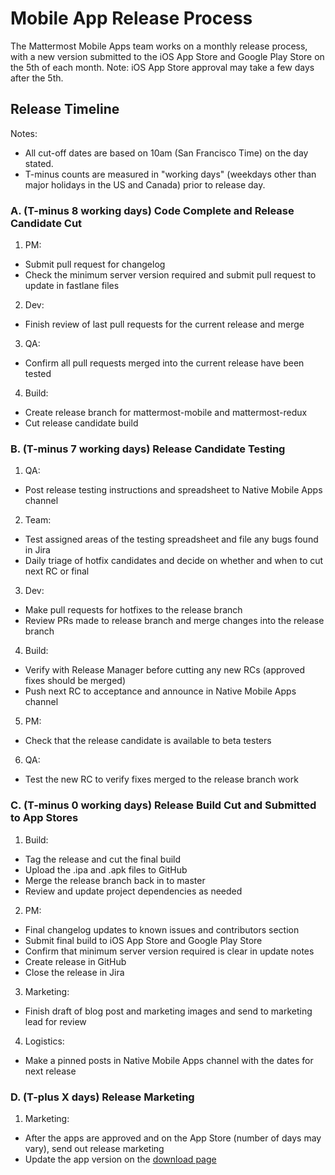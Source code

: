 # Mobile App Release Process

The Mattermost Mobile Apps team works on a monthly release process, with a new version submitted to the iOS App Store and Google Play Store on the 5th of each month. Note: iOS App Store approval may take a few days after the 5th. 

## Release Timeline

Notes:

- All cut-off dates are based on 10am (San Francisco Time) on the day stated.
- T-minus counts are measured in "working days" (weekdays other than major holidays in the US and Canada) prior to release day.

### A. (T-minus 8 working days) Code Complete and Release Candidate Cut 

1. PM:
  - Submit pull request for changelog
  - Check the minimum server version required and submit pull request to update in fastlane files
2. Dev:
  - Finish review of last pull requests for the current release and merge
3. QA:
  - Confirm all pull requests merged into the current release have been tested
4. Build:
  - Create release branch for mattermost-mobile and mattermost-redux
  - Cut release candidate build


### B. (T-minus 7 working days) Release Candidate Testing

1. QA:
  - Post release testing instructions and spreadsheet to Native Mobile Apps channel
2. Team:
  - Test assigned areas of the testing spreadsheet and file any bugs found in Jira 
  - Daily triage of hotfix candidates and decide on whether and when to cut next RC or final
3. Dev:
  - Make pull requests for hotfixes to the release branch
  - Review PRs made to release branch and merge changes into the release branch
4. Build:
  - Verify with Release Manager before cutting any new RCs (approved fixes should be merged)
  - Push next RC to acceptance and announce in Native Mobile Apps channel
5. PM:
  - Check that the release candidate is available to beta testers 
6. QA: 
  - Test the new RC to verify fixes merged to the release branch work

### C. (T-minus 0 working days) Release Build Cut and Submitted to App Stores 

1. Build: 
  - Tag the release and cut the final build
  - Upload the .ipa and .apk files to GitHub
  - Merge the release branch back in to master
  - Review and update project dependencies as needed
2. PM:
  - Final changelog updates to known issues and contributors section
  - Submit final build to iOS App Store and Google Play Store
  - Confirm that minimum server version required is clear in update notes 
  - Create release in GitHub 
  - Close the release in Jira 
3. Marketing:
  - Finish draft of blog post and marketing images and send to marketing lead for review
4. Logistics:
  - Make a pinned posts in Native Mobile Apps channel with the dates for next release

### D. (T-plus X days) Release Marketing

1. Marketing:
  - After the apps are approved and on the App Store (number of days may vary), send out release marketing
  - Update the app version on the [download page](https://about.mattermost.com/download/#mattermostApps)
